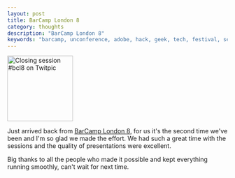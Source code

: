 ```yaml
---
layout: post
title: BarCamp London 8
category: thoughts
description: "BarCamp London 8"
keywords: "barcamp, unconference, adobe, hack, geek, tech, festival, sessions"
---
```


<a href="http://twitpic.com/36uiqh" title="Closing session #bcl8 on Twitpic"><img src="http://twitpic.com/show/thumb/36uiqh.jpg" width="150" height="150" alt="Closing session #bcl8 on Twitpic"></a>

Just arrived back from [BarCamp London 8](http://eight.barcamplondon.org/), for us it's the second time we've been and I'm so glad we made the effort.  We had such a great time with the sessions and the quality of presentations were excellent.

Big thanks to all the people who made it possible and kept everything running smoothly, can't wait for next time.
